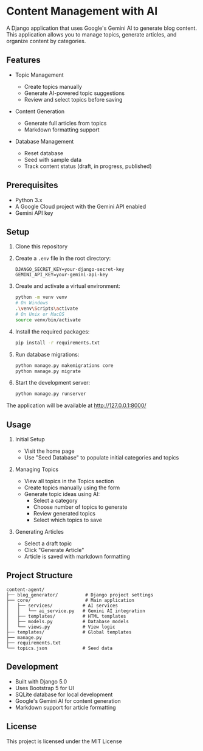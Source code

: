 # Content Management with AI

A Django application that uses Google's Gemini AI to generate blog content. This application allows you to manage topics, generate articles, and organize content by categories.

## Features

- Topic Management
  - Create topics manually
  - Generate AI-powered topic suggestions
  - Review and select topics before saving

- Content Generation
  - Generate full articles from topics
  - Markdown formatting support

- Database Management
  - Reset database
  - Seed with sample data
  - Track content status (draft, in progress, published)

## Prerequisites

- Python 3.x
- A Google Cloud project with the Gemini API enabled
- Gemini API key

## Setup

1. Clone this repository

2. Create a `.env` file in the root directory:
   ```
   DJANGO_SECRET_KEY=your-django-secret-key
   GEMINI_API_KEY=your-gemini-api-key
   ```

3. Create and activate a virtual environment:
   ```bash
   python -m venv venv
   # On Windows
   .\venv\Scripts\activate
   # On Unix or MacOS
   source venv/bin/activate
   ```

4. Install the required packages:
   ```bash
   pip install -r requirements.txt
   ```

5. Run database migrations:
   ```bash
   python manage.py makemigrations core
   python manage.py migrate
   ```

6. Start the development server:
   ```bash
   python manage.py runserver
   ```

The application will be available at http://127.0.0.1:8000/

## Usage

1. Initial Setup
   - Visit the home page
   - Use "Seed Database" to populate initial categories and topics

2. Managing Topics
   - View all topics in the Topics section
   - Create topics manually using the form
   - Generate topic ideas using AI:
     - Select a category
     - Choose number of topics to generate
     - Review generated topics
     - Select which topics to save

3. Generating Articles
   - Select a draft topic
   - Click "Generate Article"
   - Article is saved with markdown formatting

## Project Structure

```
content-agent/
├── blog_generator/          # Django project settings
├── core/                    # Main application
│   ├── services/           # AI services
│   │   └── ai_service.py   # Gemini AI integration
│   ├── templates/          # HTML templates
│   ├── models.py           # Database models
│   └── views.py            # View logic
├── templates/              # Global templates
├── manage.py
├── requirements.txt
└── topics.json             # Seed data
```

## Development

- Built with Django 5.0
- Uses Bootstrap 5 for UI
- SQLite database for local development
- Google's Gemini AI for content generation
- Markdown support for article formatting

## License

This project is licensed under the MIT License

